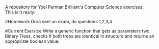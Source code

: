 <p>
A repository for Yoel Perman Brilliant's Computer Science exercises.
  <br>
This is it really.
</p>

#Homework
Dora sent an exam, do questions 1,2,3,4

#Current Exersice
Write a generic function that gets as parameters two Binary Trees, checks if both trees are identical in structure and
returns an appropriate boolean value.

